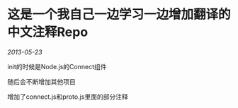 # 这是一个我自己一边学习一边增加翻译的中文注释Repo

*2013-05-23*

init的时候是Node.js的Connect组件

随后会不断增加其他项目

增加了connect.js和proto.js里面的部分注释
